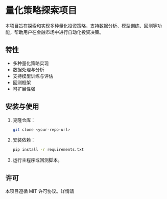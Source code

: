 # 量化策略探索项目

本项目旨在探索和实现多种量化投资策略，支持数据分析、模型训练、回测等功能，帮助用户在金融市场中进行自动化投资决策。

## 特性

- 多种量化策略实现
- 数据处理与分析
- 支持模型训练与评估
- 回测框架
- 可扩展性强

## 安装与使用

1. 克隆仓库：
   ```sh
   git clone <your-repo-url>
   ```
2. 安装依赖：
   ```sh
   pip install -r requirements.txt
   ```
3. 运行主程序或回测脚本。

## 许可

本项目遵循 MIT 许可协议。详情请